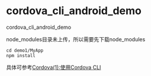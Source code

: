# cordova_cli_android_demo
cordova_cli_android_demo

node_modules目录未上传，所以需要先下载node_modules

    cd demo1/MyApp
    npm install
    
具体可参考[Cordova(1):使用Cordova CLI](http://zhanghao90.cn/Blog/cordova/cordova-1-use-cordova-cli)
